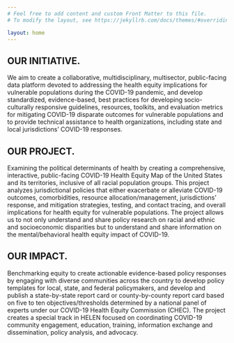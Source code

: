 ```yaml
---
# Feel free to add content and custom Front Matter to this file.
# To modify the layout, see https://jekyllrb.com/docs/themes/#overriding-theme-defaults

layout: home
---
```


## OUR INITIATIVE.

We aim to create a collaborative, multidisciplinary, multisector, public-facing data platform devoted to addressing the health equity implications for vulnerable populations during the COVID-19 pandemic, and develop standardized, evidence-based, best practices for developing socio-culturally responsive guidelines, resources, toolkits, and evaluation metrics for mitigating COVID-19 disparate outcomes for vulnerable populations and to provide technical assistance to health organizations, including state and local jurisdictions’ COVID-19 responses.

## OUR PROJECT.

Examining the political determinants of health by creating a comprehensive, interactive, public-facing COVID-19 Health Equity Map of the United States and its territories, inclusive of all racial population groups. This project analyzes jurisdictional policies that either exacerbate or alleviate COVID-19 outcomes, comorbidities, resource allocation/management, jurisdictions’ response, and mitigation strategies, testing, and contact tracing, and overall implications for health equity for vulnerable populations. The project allows us to not only understand and share policy research on racial and ethnic and socioeconomic disparities but to understand and share information on the mental/behavioral health equity impact of COVID-19.

## OUR IMPACT.

Benchmarking equity to create actionable evidence-based policy responses by engaging with diverse communities across the country to develop policy templates for local, state, and federal policymakers, and develop and publish a state-by-state report card or county-by-county report card based on five to ten objectives/thresholds determined by a national panel of experts under our COVID-19 Health Equity Commission (CHEC). The project creates a special track in HELEN focused on coordinating COVID-19 community engagement, education, training, information exchange and dissemination, policy analysis, and advocacy.